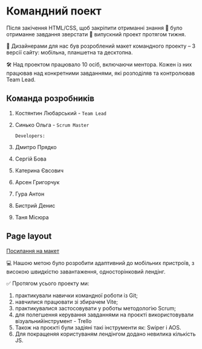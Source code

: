 # Командний поект

Після закічення HTML/CSS, щоб закріпити отриманні знання 📌 було отриманне
завдання зверстати 📃 випускний проект протягом тижня.

🎨 Дизайнерами для нас був розроблений макет командного проекту – 3 версії
сайту: мобільна, планшетна та десктопна.

🛠️ Над проектом працювало 10 осіб, включаючи ментора. Кожен із них працював над
конкретними завданнями, які розподіляв та контролював Team Lead.

## Команда розробників

1. Костянтин Любарський - `Team Lead`
2. Синько Ольга - `Scrum Master`

   `Developers:`

3. Дмитро Прядко
4. Сергій Бова
5. Катерина Євсович
6. Арсен Григорчук
7. Гура Антон
8. Бистрий Денис
9. Таня Місюра

## Page layout

[Посилання на макет](https://www.figma.com/file/ObvvH4JjCuw8gBzYmiLIII/GreenHarvest?type=design&node-id=11016-38&mode=design&t=meGNJjlkQuCpVTfv-0)

💻 Нашою метою було розробити адаптивний до мобільних пристроїв, з високою
швидкістю завантаження, односторінковий лендінг.

✅ Протягом усього проекту ми:

1. практикували навички командної роботи із Git;
2. навчилися працювати зі збирачем Vite;
3. практикувалися застосовувати у роботы методологію Scrum;
4. для полегшення керування завданнями на проєкті використовували
   візуальнийінструмент - Trello
5. Також на проєкті були задіяні такі інструменти як: Swiper і AOS.
6. Для покращеняя користуваням лендінгом додано невилика кількість JS.
